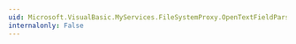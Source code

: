 ```yaml
---
uid: Microsoft.VisualBasic.MyServices.FileSystemProxy.OpenTextFieldParser(System.String,System.Int32[])
internalonly: False
---
```

